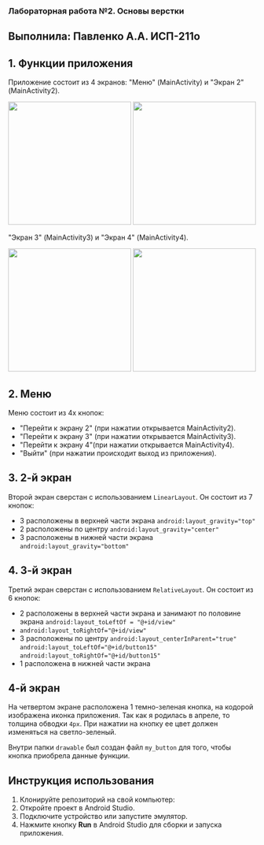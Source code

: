 ### Лабораторная работа №2. Основы верстки
## Выполнила: Павленко А.А. ИСП-211о

## 1. Функции приложения
Приложение состоит из 4 экранов:
"Меню" (MainActivity) и "Экран 2" (MainActivity2).
<p align="center">
    <img src="https://github.com/user-attachments/assets/ab1d71d0-739a-4e4e-b566-b7aeb0e0fa12" width="250"> 
    <img src="https://github.com/user-attachments/assets/37f7d1a7-6c0f-44cd-9f01-f57541472abb" width="250">
</p>

"Экран 3" (MainActivity3) и "Экран 4" (MainActivity4).
<p align="center">
    <img src="https://github.com/user-attachments/assets/9fc6f99a-52a9-4f6a-8273-f54eb16ee8ac" width="250"> 
    <img src="https://github.com/user-attachments/assets/b90a466c-6dcb-4b00-a280-d6e8510f427e" width="250">
</p>

## 2. Меню
Меню состоит из 4х кнопок:
- "Перейти к экрану 2" (при нажатии открывается MainActivity2).
- "Перейти к экрану 3" (при нажатии открывается MainActivity3).
- "Перейти к экрану 4"(при нажатии открывается MainActivity4).
- "Выйти" (при нажатии происходит выход из приложения).

## 3. 2-й экран
Второй экран сверстан с использованием `LinearLayout`.
Он состоит из 7 кнопок:
- 3 расположены в верхней части экрана
  `android:layout_gravity="top"`
- 2 расположены по центру
  `android:layout_gravity="center"`
- 3 расположены в нижней части экрана
  `android:layout_gravity="bottom"`

## 4. 3-й экран
Третий экран сверстан с использованием `RelativeLayout`.
Он состоит из 6 кнопок:
- 2 расположены в верхней части экрана и занимают по половине экрана
  `android:layout_toLeftOf = "@+id/view"`
- `android:layout_toRightOf="@+id/view"`
- 3 расположены по центру
  `android:layout_centerInParent="true"`
  `android:layout_toLeftOf="@+id/button15"`
  `android:layout_toRightOf="@+id/button15"`
- 1 расположена в нижней части экрана

## 4-й экран
На четвертом экране расположена 1 темно-зеленая кнопка, на кодорой изображена иконка приложения. Так как я родилась в апреле, то толщина обводки `4px`. При нажатии на кнопку ее цвет должен изменяться на светло-зеленый.

Внутри папки `drawable` был создан файл `my_button` для того, чтобы кнопка приобрела данные функции.

## Инструкция использования
1. Клонируйте репозиторий на свой компьютер:
2. Откройте проект в Android Studio.
3. Подключите устройство или запустите эмулятор.
4. Нажмите кнопку **Run** в Android Studio для сборки и запуска приложения.
